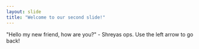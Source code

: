 ```yaml
---
layout: slide
title: "Welcome to our second slide!"
---
```

"Hello my new friend, how are you?" - Shreyas ops.
Use the left arrow to go back!
